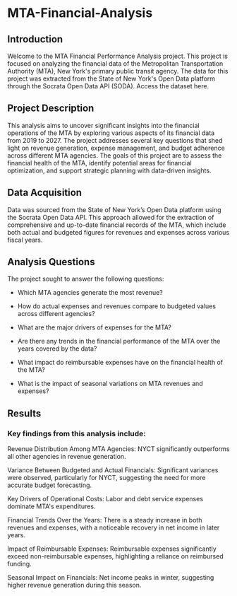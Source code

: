 # MTA-Financial-Analysis

## Introduction

Welcome to the MTA Financial Performance Analysis project. This project is focused on analyzing the financial data of the Metropolitan Transportation Authority (MTA), New York's primary public transit agency. The data for this project was extracted from the State of New York's Open Data platform through the Socrata Open Data API (SODA). Access the dataset here.

## Project Description

This analysis aims to uncover significant insights into the financial operations of the MTA by exploring various aspects of its financial data from 2019 to 2027. The project addresses several key questions that shed light on revenue generation, expense management, and budget adherence across different MTA agencies. The goals of this project are to assess the financial health of the MTA, identify potential areas for financial optimization, and support strategic planning with data-driven insights.

## Data Acquisition

Data was sourced from the State of New York’s Open Data platform using the Socrata Open Data API. This approach allowed for the extraction of comprehensive and up-to-date financial records of the MTA, which include both actual and budgeted figures for revenues and expenses across various fiscal years.

## Analysis Questions

The project sought to answer the following questions:

- Which MTA agencies generate the most revenue?

- How do actual expenses and revenues compare to budgeted values across different agencies?

- What are the major drivers of expenses for the MTA?

- Are there any trends in the financial performance of the MTA over the years covered by the data?

- What impact do reimbursable expenses have on the financial health of the MTA?

- What is the impact of seasonal variations on MTA revenues and expenses?

## Results

### Key findings from this analysis include:

Revenue Distribution Among MTA Agencies: NYCT significantly outperforms all other agencies in revenue generation.

Variance Between Budgeted and Actual Financials: Significant variances were observed, particularly for NYCT, suggesting the need for more accurate budget forecasting.

Key Drivers of Operational Costs: Labor and debt service expenses dominate MTA's expenditures.

Financial Trends Over the Years: There is a steady increase in both revenues and expenses, with a noticeable recovery in net income in later years.

Impact of Reimbursable Expenses: Reimbursable expenses significantly exceed non-reimbursable expenses, highlighting a reliance on reimbursed funding.

Seasonal Impact on Financials: Net income peaks in winter, suggesting higher revenue generation during this season.
